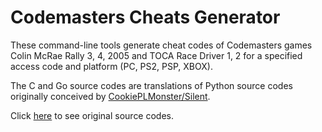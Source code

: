 # Codemasters Cheats Generator

These command-line tools generate cheat codes of Codemasters games Colin McRae Rally 3, 4, 2005 and TOCA Race Driver 1, 2 for a specified access code and platform (PC, PS2, PSP, XBOX).

The C and Go source codes are translations of Python source codes originally conceived by [CookiePLMonster/Silent](https://github.com/CookiePLMonster).

Click [here](https://github.com/CookiePLMonster/CookiePLMonster.github.io/tree/master/assets/brython/generators) to see original source codes.
